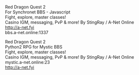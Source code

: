 
Red Dragon Quest 2                
For Synchronet BBS - Javascript   
Fight, explore, master classes!   
Casino IGM, messaging, PvP & more!
By StingRay / A-Net Online        
http://a-net.fyi                  
bbs.a-net.online:1337             



Red Dragon Quest 2                
Python2 RPG for Mystic BBS        
Fight, explore, master classes!   
Casino IGM, messaging, PvP & more!
By StingRay / A-Net Online        
mystic.a-net.online:23            
http://a-net.fyi                  

